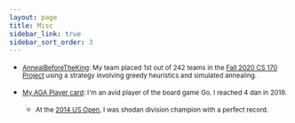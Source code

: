 ```yaml
---
layout: page
title: Misc
sidebar_link: true
sidebar_sort_order: 3
---
```

* <small><a href='/assets/pdfs/ProjectReflection.pdf'>AnnealBeforeTheKing</a>: My team placed 1st out of 242 teams in the <a href='https://berkeley-cs170.github.io/project-leaderboard-fa20/'>Fall 2020 CS 170 Project</a> using a strategy involving greedy heuristics and simulated annealing.</small>

* <small><a href='https://agagd.usgo.org/player/16787/'>My AGA Player card</a>: I'm an avid player of the board game Go. I reached 4 dan in 2019.</small>
  + <small>At the <a href='https://www.usgo.org/tournaments/crosstab/band-matrix/169'>2014 US Open</a>, I was shodan division champion with a perfect record. </small>


<!-- * Work Experience
  + <small><span style="top:30px; position:relative;"><a href="https://www.citadelsecurities.com"><img style="border-radius: 0px; display:inline;" alt="Citadel Securities" src="assets/imgs/CitadelLogo.png" width="60" height="40"></a></span>&emsp; Trading Intern - Summer 2021</small>
  + <small><span style="top:37px; position:relative;"><a href="https://aws.amazon.com"><img style="border-radius: 0px; display:inline;" alt="Amazon Web Services (AWS)" src="assets/imgs/AWSLogo.png" width="60" height="40"></a></span>&emsp; Software Development Engineer Intern - Summer 2020</small> -->


<!--I interned at <a href="https://aws.amazon.com">Amazon Web Services</a>. Previously, I have worked at <a href="http://med.stanford.edu/snyderlab.html">Snyder Lab</a>.
-->
